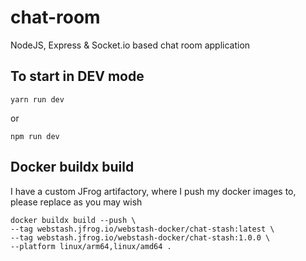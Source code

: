 # chat-room

NodeJS, Express &amp; Socket.io based chat room application

## To start in DEV mode

`yarn run dev`

or

`npm run dev`

## Docker buildx build

I have a custom JFrog artifactory, where I push my docker images to, please replace as you may wish

```
docker buildx build --push \
--tag webstash.jfrog.io/webstash-docker/chat-stash:latest \
--tag webstash.jfrog.io/webstash-docker/chat-stash:1.0.0 \
--platform linux/arm64,linux/amd64 .
```
